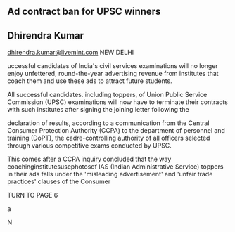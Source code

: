 ## Ad contract ban for UPSC winners

## Dhirendra Kumar

dhirendra.kumar@livemint.com NEW DELHI

uccessful candidates of India's civil services examinations will no longer enjoy unfettered, round-the-year advertising revenue from institutes that coach them and use these ads to attract future students.

All successful candidates. including toppers, of Union Public Service Commission (UPSC) examinations will now have to terminate their contracts with such institutes after signing the joining letter following the

declaration of results, according to a communication from the Central Consumer Protection Authority (CCPA) to the department of personnel and training (DoPT), the cadre-controlling authority of all officers selected through various competitive exams conducted by UPSC.

This comes after a CCPA inquiry concluded that the way coachinginstitutesusephotosof IAS (Indian Administrative Service) toppers in their ads falls under the 'misleading advertisement' and 'unfair trade practices' clauses of the Consumer

TURN TO PAGE 6

a

N